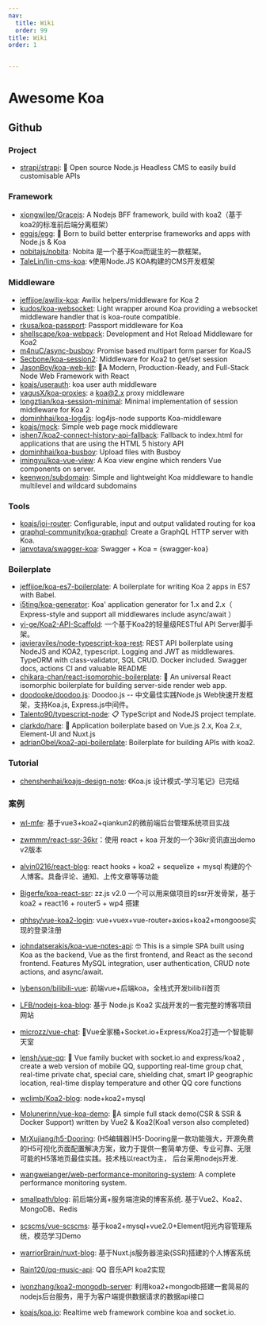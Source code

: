 ```yaml
---
nav:
  title: Wiki
  order: 99
title: Wiki
order: 1


---
```


# Awesome Koa



## Github

### Project

- [strapi/strapi](https://github.com/strapi/strapi): 🚀 Open source Node.js Headless CMS to easily build customisable APIs

### Framework

- [xiongwilee/Gracejs](https://github.com/xiongwilee/Gracejs/): A Nodejs BFF framework, build with koa2（基于koa2的标准前后端分离框架）
- [eggjs/egg](https://github.com/eggjs/egg): 🥚 Born to build better enterprise frameworks and apps with Node.js & Koa
- [nobitajs/nobita](https://github.com/nobitajs/nobita): Nobita 是一个基于Koa而诞生的一款框架。
- [TaleLin/lin-cms-koa](https://github.com/TaleLin/lin-cms-koa/): 🌀使用Node.JS KOA构建的CMS开发框架

### Middleware

- [jeffijoe/awilix-koa](https://github.com/jeffijoe/awilix-koa/): Awilix helpers/middleware for Koa 2
- [kudos/koa-websocket](https://github.com/kudos/koa-websocket/): Light wrapper around Koa providing a websocket middleware handler that is koa-route compatible.
- [rkusa/koa-passport](https://github.com/rkusa/koa-passport): Passport middleware for Koa
- [shellscape/koa-webpack](https://github.com/shellscape/koa-webpack): Development and Hot Reload Middleware for Koa2
- [m4nuC/async-busboy](https://github.com/m4nuC/async-busboy): Promise based multipart form parser for KoaJS
- [Secbone/koa-session2](https://github.com/Secbone/koa-session2): Middleware for Koa2 to get/set session
- [JasonBoy/koa-web-kit](https://github.com/JasonBoy/koa-web-kit): 🚀A Modern, Production-Ready, and Full-Stack Node Web Framework with React
- [koajs/userauth](https://github.com/koajs/userauth): koa user auth middleware
- [vagusX/koa-proxies](https://github.com/vagusX/koa-proxies): a koa@2.x proxy middleware
- [longztian/koa-session-minimal](https://github.com/longztian/koa-session-minimal): Minimal implementation of session middleware for Koa 2
- [dominhhai/koa-log4js](https://github.com/dominhhai/koa-log4js): log4js-node supports Koa-middleware
- [koajs/mock](https://github.com/koajs/mock): Simple web page mock middleware
- [ishen7/koa2-connect-history-api-fallback](https://github.com/ishen7/koa2-connect-history-api-fallback): Fallback to index.html for applications that are using the HTML 5 history API
- [dominhhai/koa-busboy](https://github.com/dominhhai/koa-busboy): Upload files with Busboy
- [imingyu/koa-vue-view](https://github.com/imingyu/koa-vue-view): A Koa view engine which renders Vue components on server.
- [keenwon/subdomain](https://github.com/keenwon/koa-subdomain): Simple and lightweight Koa middleware to handle multilevel and wildcard subdomains

### Tools

- [koajs/joi-router](https://github.com/koajs/joi-router/): Configurable, input and output validated routing for koa
- [graphql-community/koa-graphql](https://github.com/graphql-community/koa-graphql/): Create a GraphQL HTTP server with Koa.
- [janvotava/swagger-koa](https://github.com/janvotava/swagger-koa/): Swagger + Koa = {swagger-koa}

### Boilerplate

- [jeffijoe/koa-es7-boilerplate](https://github.com/jeffijoe/koa-es7-boilerplate/): A boilerplate for writing Koa 2 apps in ES7 with Babel.
- [i5ting/koa-generator](https://github.com/i5ting/koa-generator): Koa' application generator for 1.x and 2.x（ Express-style and support all middlewares include async/await ）
- [yi-ge/Koa2-API-Scaffold](https://github.com/yi-ge/Koa2-API-Scaffold): 一个基于Koa2的轻量级RESTful API Server脚手架。
- [javieraviles/node-typescript-koa-rest](https://github.com/javieraviles/node-typescript-koa-rest): REST API boilerplate using NodeJS and KOA2, typescript. Logging and JWT as middlewares. TypeORM with class-validator, SQL CRUD. Docker included. Swagger docs, actions CI and valuable README
- [chikara-chan/react-isomorphic-boilerplate](https://github.com/chikara-chan/react-isomorphic-boilerplate): 🌟 An universal React isomorphic boilerplate for building server-side render web app.
- [doodooke/doodoo.js](https://github.com/doodooke/doodoo.js): Doodoo.js -- 中文最佳实践Node.js Web快速开发框架，支持Koa.js, Express.js中间件。
- [Talento90/typescript-node](https://github.com/Talento90/typescript-node): 📋 TypeScript and NodeJS project template.
- [clarkdo/hare](https://github.com/clarkdo/hare): 🐇 Application boilerplate based on Vue.js 2.x, Koa 2.x, Element-UI and Nuxt.js
- [adrianObel/koa2-api-boilerplate](https://github.com/adrianObel/koa2-api-boilerplate/): Boilerplate for building APIs with koa2.

### Tutorial

- [chenshenhai/koajs-design-note](https://github.com/chenshenhai/koajs-design-note): 《Koa.js 设计模式-学习笔记》已完结

### 案例

- [wl-mfe](https://github.com/wl-ui/wl-mfe/): 基于vue3+koa2+qiankun2的微前端后台管理系统项目实战

- [zwmmm/react-ssr-36kr](https://github.com/zwmmm/react-ssr-36kr/)：使用 react + koa 开发的一个36kr资讯直出demo v2版本

- [alvin0216/react-blog](https://github.com/alvin0216/react-blog/): react hooks + koa2 + sequelize + mysql 构建的个人博客。具备评论、通知、上传文章等等功能

- [Bigerfe/koa-react-ssr](https://github.com/Bigerfe/koa-react-ssr/): zz.js v2.0 一个可以用来做项目的ssr开发骨架，基于 koa2 + react16 + router5 + wp4 搭建

- [qhhsy/vue-koa2-login](https://github.com/qhhsy/vue-koa2-login/): vue+vuex+vue-router+axios+koa2+mongoose实现的登录注册

- [johndatserakis/koa-vue-notes-api](https://github.com/johndatserakis/koa-vue-notes-api/): 🤓 This is a simple SPA built using Koa as the backend, Vue as the first frontend, and React as the second frontend. Features MySQL integration, user authentication, CRUD note actions, and async/await.

- [lybenson/bilibili-vue](https://github.com/lybenson/bilibili-vue): 前端vue+后端koa，全栈式开发bilibili首页

- [LFB/nodejs-koa-blog](https://github.com/LFB/nodejs-koa-blog): 基于 Node.js Koa2 实战开发的一套完整的博客项目网站

- [microzz/vue-chat](https://github.com/microzz/vue-chat): 👥Vue全家桶+Socket.io+Express/Koa2打造一个智能聊天室

- [lensh/vue-qq](https://github.com/lensh/vue-qq): 🎨 Vue family bucket with socket.io and express/koa2 , create a web version of mobile QQ, supporting real-time group chat, real-time private chat, special care, shielding chat, smart IP geographic location, real-time display temperature and other QQ core functions

- [wclimb/Koa2-blog](https://github.com/wclimb/Koa2-blog): node+koa2+mysql

- [Molunerinn/vue-koa-demo](https://github.com/Molunerfinn/vue-koa-demo): 🔰A simple full stack demo(CSR & SSR & Docker Support) written by Vue2 & Koa2(Koa1 verson also completed)

- [MrXujiang/h5-Dooring](https://github.com/MrXujiang/h5-Dooring): (H5编辑器)H5-Dooring是一款功能强大，开源免费的H5可视化页面配置解决方案，致力于提供一套简单方便、专业可靠、无限可能的H5落地页最佳实践。技术栈以react为主， 后台采用nodejs开发.

- [wangweianger/web-performance-monitoring-system](https://github.com/wangweianger/web-performance-monitoring-system): A complete performance monitoring system.

- [smallpath/blog](https://github.com/smallpath/blog): 前后端分离+服务端渲染的博客系统. 基于Vue2、Koa2、MongoDB、Redis

- [scscms/vue-scscms](https://github.com/scscms/vue-scscms): 基于koa2+mysql+vue2.0+Element阳光内容管理系统，模范学习Demo

- [warriorBrain/nuxt-blog](https://github.com/warriorBrian/nuxt-blog): 基于Nuxt.js服务器渲染(SSR)搭建的个人博客系统

- [Rain120/qq-music-api](https://github.com/Rain120/qq-music-api): QQ 音乐API koa2实现

- [ivonzhang/koa2-mongodb-server](https://github.com/ivonzhang/koa2-mongodb-server): 利用koa2+mongodb搭建一套简易的nodejs后台服务，用于为客户端提供数据请求的数据api接口

- [koajs/koa.io](https://github.com/koajs/koa.io/): Realtime web framework combine koa and socket.io.

  

  